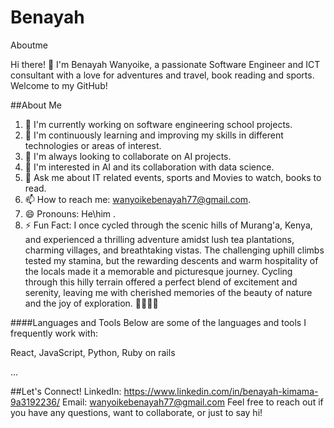 # Benayah
Aboutme

Hi there! 👋
I'm Benayah Wanyoike, a passionate Software Engineer and ICT consultant with a love for adventures and travel, book reading and sports. Welcome to my GitHub!

##About Me
1. 🔭 I'm currently working on software engineering school projects.
2. 🌱 I'm continuously learning and improving my skills in different technologies or areas of interest.
3. 👯 I'm always looking to collaborate on AI projects.
4. 🤔 I'm interested in AI and its collaboration with data science.
5. 💬 Ask me about IT related events, sports and Movies to watch, books to read.
6. 📫 How to reach me: wanyoikebenayah77@gmail.com.
7. 😄 Pronouns: He\him .
8. ⚡ Fun Fact: I once cycled through the scenic hills of Murang'a, Kenya, and experienced a thrilling adventure amidst lush tea plantations, charming villages, 
    and breathtaking vistas. The challenging uphill climbs tested my stamina, but the rewarding descents and warm hospitality of the locals made it a memorable 
    and picturesque journey. Cycling through this hilly terrain offered a perfect blend of excitement and serenity, leaving me with cherished memories of the 
    beauty of nature and the joy of exploration. 🚴‍♂️🍃😄








####Languages and Tools
Below are some of the languages and tools I frequently work with:

React, 
JavaScript,
Python,
Ruby on rails

...




##Let's Connect!
LinkedIn: https://www.linkedin.com/in/benayah-kimama-9a3192236/
Email: wanyoikebenayah77@gmail.com
Feel free to reach out if you have any questions, want to collaborate, or just to say hi!
